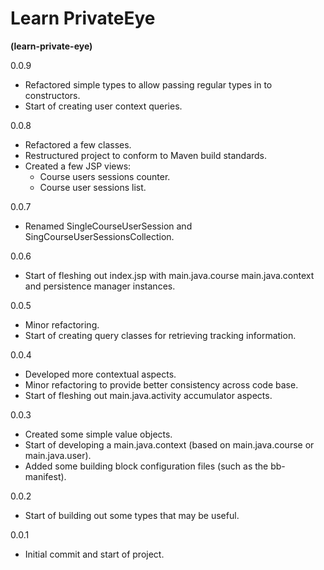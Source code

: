 # Learn PrivateEye
**(learn-private-eye)**

0.0.9
- Refactored simple types to allow passing regular types in to constructors.
- Start of creating user context queries.

0.0.8
- Refactored a few classes.
- Restructured project to conform to Maven build standards.
- Created a few JSP views:
  - Course users sessions counter.
  - Course user sessions list.

0.0.7
- Renamed SingleCourseUserSession and SingCourseUserSessionsCollection.

0.0.6
- Start of fleshing out index.jsp with main.java.course main.java.context and persistence manager
instances.

0.0.5
- Minor refactoring.
- Start of creating query classes for retrieving tracking information.

0.0.4
- Developed more contextual aspects.
- Minor refactoring to provide better consistency across code base.
- Start of fleshing out main.java.activity accumulator aspects.

0.0.3
- Created some simple value objects.
- Start of developing a main.java.context (based on main.java.course or main.java.user).
- Added some building block configuration files (such as the bb-manifest).

0.0.2
- Start of building out some types that may be useful.

 0.0.1
- Initial commit and start of project.
